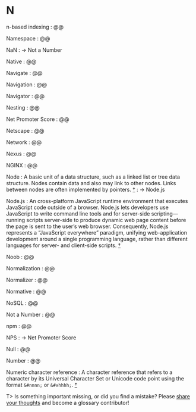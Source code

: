 # N

n-based indexing
: @@

Namespace
: @@

NaN
: → Not a Number

Native
: @@

Navigate
: @@

Navigation
: @@

Navigator
: @@

Nesting
: @@

Net Promoter Score
: @@

Netscape
: @@

Network
: @@

Nexus
: @@

NGINX
: @@

Node
: A basic unit of a data structure, such as a linked list or tree data structure. Nodes contain data and also may link to other nodes. Links between nodes are often implemented by pointers.&nbsp;[†](#w-node)
: → Node.js

Node.js
: An cross-platform JavaScript runtime environment that executes JavaScript code outside of a browser. Node.js lets developers use JavaScript to write command line tools and for server-side scripting—running scripts server-side to produce dynamic web page content before the page is sent to the user’s web browser. Consequently, Node.js represents a “JavaScript everywhere” paradigm, unifying web-application development around a single programming language, rather than different languages for server- and client-side scripts.&nbsp;[†](#w-nodejs)

Noob
: @@

Normalization
: @@

Normalizer
: @@

Normative
: @@

NoSQL
: @@

Not a Number
: @@

npm
: @@

NPS
: → Net Promoter Score

Null
: @@

Number
: @@

Numeric character reference
: A character reference that refers to a character by its Universal Character Set or Unicode code point using the format `&#nnnn;` or `&#xhhhh;`.&nbsp;[†](#w-character-reference)

T> Is something important missing, or did you find a mistake? Please [share your thoughts](https://github.com/j9t/web-development-glossary/blob/master/manuscript/n.md) and become a glossary&nbsp;contributor!